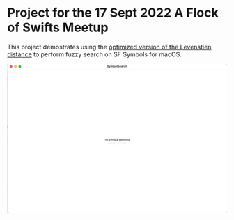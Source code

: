 # Project for the 17 Sept 2022 A Flock of Swifts Meetup

This project demostrates using the [optimized version of the Levenstien distance](https://www.baeldung.com/cs/levenshtein-distance-computation) to perform fuzzy search on SF Symbols for macOS.

![image](./preview.gif "Preview")
